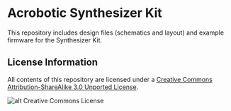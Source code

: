 Acrobotic Synthesizer Kit
======

This repository includes design files (schematics and layout) and example firmware for the Synthesizer Kit.

License Information
-------------------

All contents of this repository are licensed under a [Creative Commons Attribution-ShareAlike 3.0 Unported License](http://creativecommons.org/licenses/by-sa/3.0/).

![alt Creative Commons License](http://i.creativecommons.org/l/by-sa/3.0/88x31.png)

